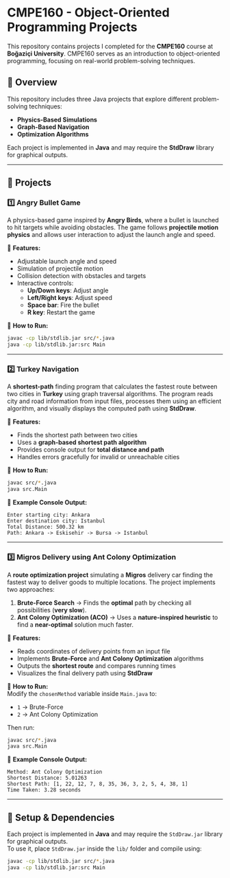# CMPE160 - Object-Oriented Programming Projects

This repository contains projects I completed for the **CMPE160** course at **Boğaziçi University**. CMPE160 serves as an introduction to object-oriented programming, focusing on real-world problem-solving techniques.

## 📌 Overview

This repository includes three Java projects that explore different problem-solving techniques:
- **Physics-Based Simulations**
- **Graph-Based Navigation**
- **Optimization Algorithms**

Each project is implemented in **Java** and may require the **StdDraw** library for graphical outputs.

---

## 🚀 Projects

### 1️⃣ **Angry Bullet Game**  
A physics-based game inspired by **Angry Birds**, where a bullet is launched to hit targets while avoiding obstacles. The game follows **projectile motion physics** and allows user interaction to adjust the launch angle and speed.

🔹 **Features:**  
- Adjustable launch angle and speed  
- Simulation of projectile motion  
- Collision detection with obstacles and targets  
- Interactive controls:  
  - **Up/Down keys**: Adjust angle  
  - **Left/Right keys**: Adjust speed  
  - **Space bar**: Fire the bullet  
  - **R key**: Restart the game  

🔹 **How to Run:**  
```sh
javac -cp lib/stdlib.jar src/*.java
java -cp lib/stdlib.jar:src Main
```

---

### 2️⃣ **Turkey Navigation**  
A **shortest-path** finding program that calculates the fastest route between two cities in **Turkey** using graph traversal algorithms. The program reads city and road information from input files, processes them using an efficient algorithm, and visually displays the computed path using **StdDraw**.

🔹 **Features:**  
- Finds the shortest path between two cities  
- Uses a **graph-based shortest path algorithm**  
- Provides console output for **total distance and path**  
- Handles errors gracefully for invalid or unreachable cities  

🔹 **How to Run:**  
```sh
javac src/*.java
java src.Main
```

🔹 **Example Console Output:**  
```
Enter starting city: Ankara
Enter destination city: Istanbul
Total Distance: 500.32 km
Path: Ankara -> Eskisehir -> Bursa -> Istanbul
```

---

### 3️⃣ **Migros Delivery using Ant Colony Optimization**  
A **route optimization project** simulating a **Migros** delivery car finding the fastest way to deliver goods to multiple locations. The project implements two approaches:

1. **Brute-Force Search** → Finds the **optimal** path by checking all possibilities (**very slow**).  
2. **Ant Colony Optimization (ACO)** → Uses a **nature-inspired heuristic** to find a **near-optimal** solution much faster.  

🔹 **Features:**  
- Reads coordinates of delivery points from an input file  
- Implements **Brute-Force** and **Ant Colony Optimization** algorithms  
- Outputs the **shortest route** and compares running times  
- Visualizes the final delivery path using **StdDraw**  

🔹 **How to Run:**  
Modify the `chosenMethod` variable inside `Main.java` to:
- `1` → Brute-Force
- `2` → Ant Colony Optimization

Then run:
```sh
javac src/*.java
java src.Main
```

🔹 **Example Console Output:**  
```
Method: Ant Colony Optimization  
Shortest Distance: 5.01263  
Shortest Path: [1, 22, 12, 7, 8, 35, 36, 3, 2, 5, 4, 38, 1]  
Time Taken: 3.28 seconds  
```

---

## 🔧 Setup & Dependencies
Each project is implemented in **Java** and may require the `StdDraw.jar` library for graphical outputs.  
To use it, place `StdDraw.jar` inside the `lib/` folder and compile using:

```sh
javac -cp lib/stdlib.jar src/*.java
java -cp lib/stdlib.jar:src Main
```
